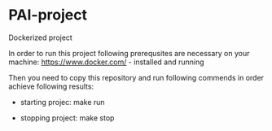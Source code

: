 # PAI-project
Dockerized project

In order to run this project following prerequsites are necessary on your machine:
https://www.docker.com/ - installed and running

Then you need to copy this repository and run following commends in order achieve following results:
- starting projec: make run

- stopping project: make stop
